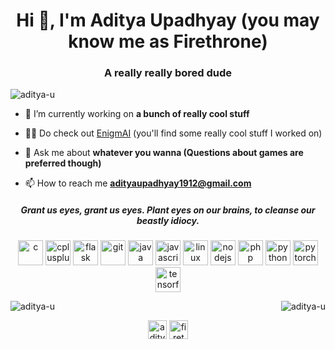 <h1 align="center">Hi 👋, I'm Aditya Upadhyay (you may know me as Firethrone)</h1>
<h3 align="center">A really really bored dude</h3>

<p align="left"> <img src="https://komarev.com/ghpvc/?username=aditya-u" alt="aditya-u" /> </p>

- 🔭 I’m currently working on **a bunch of really cool stuff**

- 👨‍💻 Do check out [EnigmAI](https://github.com/EnigmAI) (you'll find some really cool stuff I worked on)

- 💬 Ask me about **whatever you wanna (Questions about games are preferred though)**

- 📫 How to reach me **adityaupadhyay1912@gmail.com**

<h5 align="center">Grant us eyes, grant us eyes. <b>Plant eyes on our brains, to cleanse our beastly idiocy.</b></h5>

<p align="center"><img src="https://devicons.github.io/devicon/devicon.git/icons/c/c-original.svg" alt="c" width="40" height="40"/> <img src="https://devicons.github.io/devicon/devicon.git/icons/cplusplus/cplusplus-original.svg" alt="cplusplus" width="40" height="40"/> <img src="https://www.vectorlogo.zone/logos/pocoo_flask/pocoo_flask-icon.svg" alt="flask" width="40" height="40"/> <img src="https://www.vectorlogo.zone/logos/git-scm/git-scm-icon.svg" alt="git" width="40" height="40"/> <img src="https://devicons.github.io/devicon/devicon.git/icons/java/java-original-wordmark.svg" alt="java" width="40" height="40"/> <img src="https://devicons.github.io/devicon/devicon.git/icons/javascript/javascript-original.svg" alt="javascript" width="40" height="40"/> <img src="https://devicons.github.io/devicon/devicon.git/icons/linux/linux-original.svg" alt="linux" width="40" height="40"/> <img src="https://devicons.github.io/devicon/devicon.git/icons/nodejs/nodejs-original-wordmark.svg" alt="nodejs" width="40" height="40"/> <img src="https://devicons.github.io/devicon/devicon.git/icons/php/php-original.svg" alt="php" width="40" height="40"/> <img src="https://devicons.github.io/devicon/devicon.git/icons/python/python-original.svg" alt="python" width="40" height="40"/> <img src="https://www.vectorlogo.zone/logos/pytorch/pytorch-icon.svg" alt="pytorch" width="40" height="40"/> <img src="https://www.vectorlogo.zone/logos/tensorflow/tensorflow-icon.svg" alt="tensorflow" width="40" height="40"/></p>

<p><img align="left" src="https://github-readme-stats.vercel.app/api/top-langs/?username=aditya-u&layout=compact&theme=tokyonight" alt="aditya-u" /></p>

<p>&nbsp;<img align="right" src="https://github-readme-stats.vercel.app/api?username=aditya-u&show_icons=true&theme=tokyonight" alt="aditya-u" /></p>

<p align="center">
<a href="https://twitter.com/adityau_2000" target="blank"><img align="center" src="https://cdn.jsdelivr.net/npm/simple-icons@3.0.1/icons/twitter.svg" alt="adityau_2000" height="30" width="30" /></a>
<a href="https://kaggle.com/firethrone" target="blank"><img align="center" src="https://cdn.jsdelivr.net/npm/simple-icons@3.0.1/icons/kaggle.svg" alt="firethrone" height="30" width="30" /></a>
</p>
